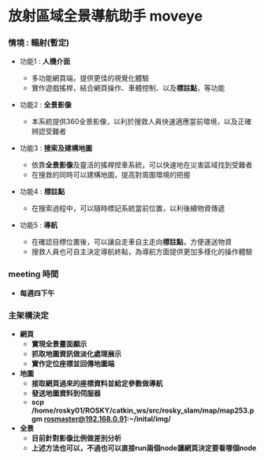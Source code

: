 # 放射區域全景導航助手 moveye

### 情境 : 輻射(暫定)
* 功能1 : **人機介面**
  * 多功能網頁端，提供更佳的視覺化體驗
  * 實作遊戲搖桿，結合網頁操作、車體控制、以及**標註點**，等功能
    
* 功能2 : **全景影像**
  * 本系統提供360全景影像，以利於搜救人員快速適應當前環境，以及正確辨認受難者
    
* 功能3 : **搜索及建構地圖**
  * 依靠**全景影像**及靈活的搖桿控車系統，可以快速地在災害區域找到受難者
  * 在搜救的同時可以建構地圖，提高對周圍環境的把握
    
* 功能4 : **標註點**
  * 在搜索過程中，可以隨時標記系統當前位置，以利後續物資傳遞
    
* 功能5 : **導航**
  * 在確認目標位置後，可以讓自走車自主走向**標註點**，方便運送物資
  * 搜救人員也可自主決定導航終點，為導航方面提供更加多樣化的操作體驗


### meeting 時間
* **每週四下午**
  
### 主架構決定
* **網頁**
  * **實現全景畫面顯示**
  * **抓取地圖資訊做淡化處理展示**
  * **實作定位座標並回傳地圖端**
* **地圖**
  * **接取網頁過來的座標資料並給定參數做導航**
  * **發送地圖資料到伺服器**
  * **scp /home/rosky01/ROSKY/catkin_ws/src/rosky_slam/map/map253.pgm  rosmaster@192.168.0.91:~/inital/img/**
* **全景**
  * **目前針對影像比例做差別分析**   
  * **上述方法也可以，不過也可以直接run兩個node讓網頁決定要看哪個node**

